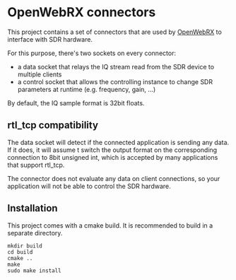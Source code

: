 # OpenWebRX connectors

This project contains a set of connectors that are used by [OpenWebRX](https://github.com/jketterl/openwebrx) to
interface with SDR hardware.

For this purpose, there's two sockets on every connector:
* a data socket that relays the IQ stream read from the SDR device to multiple clients
* a control socket that allows the controlling instance to change SDR parameters at runtime (e.g. frequency, gain, ...)

By default, the IQ sample format is 32bit floats.

## rtl_tcp compatibility

The data socket will detect if the connected application is sending any data. If it does, it will assume t switch the output
format on the corresponding connection to 8bit unsigned int, which is accepted by many applications that support
rtl_tcp.

The connector does not evaluate any data on client connections, so your application will not be able to control the
SDR hardware.

## Installation

This project comes with a cmake build. It is recommended to build in a separate directory.

```
mkdir build
cd build
cmake ..
make
sudo make install
```
